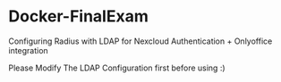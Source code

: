 # Docker-FinalExam
Configuring Radius with LDAP for Nexcloud Authentication + Onlyoffice integration


Please Modify The LDAP Configuration first before using :)
